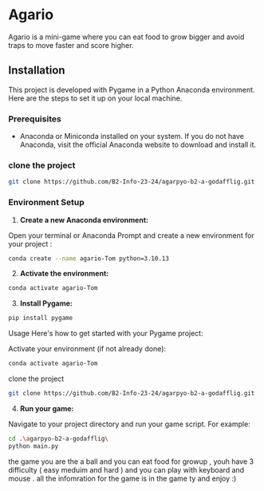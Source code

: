 # Agario

Agario is a mini-game where you can eat food to grow bigger and avoid traps to move faster and score higher.

## Installation

This project is developed with Pygame in a Python Anaconda environment. Here are the steps to set it up on your local machine.

### Prerequisites

- Anaconda or Miniconda installed on your system. If you do not have Anaconda, visit the official Anaconda website to download and install it.

### clone the project

```bash
git clone https://github.com/B2-Info-23-24/agarpyo-b2-a-godafflig.git

```

### Environment Setup

1. **Create a new Anaconda environment:**

Open your terminal or Anaconda Prompt and create a new environment for your project :

```bash
conda create --name agario-Tom python=3.10.13
```

2. **Activate the environment:**

```bash
conda activate agario-Tom
```

3. **Install Pygame:**

```bash
pip install pygame
```

Usage
Here's how to get started with your Pygame project:

Activate your environment (if not already done):

```bash
conda activate agario-Tom
```

clone the project

```bash
git clone https://github.com/B2-Info-23-24/agarpyo-b2-a-godafflig.git

```

4. **Run your game:**

Navigate to your project directory and run your game script. For example:

```bash
cd .\agarpyo-b2-a-godafflig\
python main.py
```

the game you are the a ball and you can eat food for growup , youh have 3 difficulty ( easy meduim and hard ) and you can play with keyboard and mouse . all the infomration for the game is in the game ty and enjoy :)  
